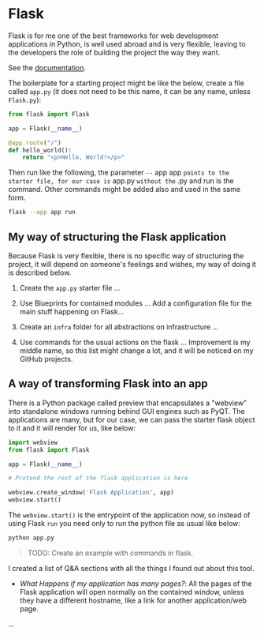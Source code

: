 # Flask

Flask is for me one of the best frameworks for web development applications in Python, is well used abroad and is very flexible, leaving to the developers the role of building the project the way they want.

See the [documentation](https://flask.palletsprojects.com/).

The boilerplate for a starting project might be like the below, create a file called `app.py` (it does not need to be this name, it can be any name, unless `Flask.py`):

```python
from flask import Flask

app = Flask(__name__)

@app.route("/")
def hello_world():
    return "<p>Hello, World!</p>"
```

Then run like the following, the parameter `--` app app `points to the starter file, for our case is` app.py `without the` .py and run is the command. Other commands might be added also and used in the same form.

```bash
flask --app app run
```

## My way of structuring the Flask application

Because Flask is very flexible, there is no specific way of structuring the project, it will depend on someone's feelings and wishes, my way of doing it is described below.

1. Create the `app.py` starter file
...

2. Use Blueprints for contained modules
...
Add a configuration file for the main stuff happening on Flask...

3. Create an `infra` folder for all abstractions on infrastructure
...

4. Use commands for the usual actions on the flask ...
Improvement is my middle name, so this list might change a lot, and it will be noticed on my GitHub projects.

## A way of transforming Flask into an app

There is a Python package called preview that encapsulates a "webview" into standalone windows running behind GUI engines such as PyQT. The applications are many, but for our case, we can pass the starter flask object to it and it will render for us, like below:

```python
import webview
from flask import Flask

app = Flask(__name__)

# Pretend the rest of the flask application is here

webview.create_window('Flask Application', app)
webview.start()
```

The `webview.start()` is the entrypoint of the application now, so instead of using Flask `run` you need only to run the python file as usual like below:

```bash
python app.py
```

> TODO: Create an example with commands in flask.

I created a list of Q&A sections with all the things I found out about this tool.

* _What Happens if _my application _has_ many pages_?_: All the pages of the Flask application will open normally on the contained window, unless they have a different hostname, like a link for another application/web page.

...
